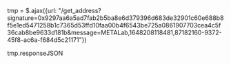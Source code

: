 tmp = $.ajax({url: "/get_address?signature=0x9297aa6a5ad7fab2b5ba8e6d379396d683de32901c60e688b8f5e1ed5471258b1c7365d53ffd10faa00b4f6543be725a0861907703cea4c5f36cab8be9633d181b&message=METALab,1648208118481,87182160-9372-45f8-ac6a-f684d5c21171"})

tmp.responseJSON